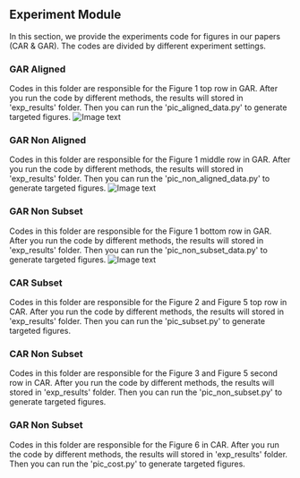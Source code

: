 ## Experiment Module

In this section, we provide the experiments code for figures in our papers (CAR & GAR). The codes are divided by different experiment settings.

### GAR Aligned
Codes in this folder are responsible for the Figure 1 top row in GAR. After you run the code by different methods, the results will stored in 'exp_results' folder. Then you can run the 'pic_aligned_data.py' to generate targeted figures.
![Image text](FidelityFusion/assets/figures/Exp_results/GAR_Aligned.png)

### GAR Non Aligned
Codes in this folder are responsible for the Figure 1 middle row in GAR. After you run the code by different methods, the results will stored in 'exp_results' folder. Then you can run the 'pic_non_aligned_data.py' to generate targeted figures.
![Image text](FidelityFusion/assets/figures/Exp_results/GAR_Non_Aligned.png)


### GAR Non Subset
Codes in this folder are responsible for the Figure 1 bottom row in GAR. After you run the code by different methods, the results will stored in 'exp_results' folder. Then you can run the 'pic_non_subset_data.py' to generate targeted figures.
![Image text](FidelityFusion/assets/figures/Exp_results/GAR_Non_Subset.png)

### CAR Subset
Codes in this folder are responsible for the Figure 2 and Figure 5 top row in CAR. After you run the code by different methods, the results will stored in 'exp_results' folder. Then you can run the 'pic_subset.py' to generate targeted figures.

### CAR Non Subset
Codes in this folder are responsible for the Figure 3 and Figure 5 second row in CAR. After you run the code by different methods, the results will stored in 'exp_results' folder. Then you can run the 'pic_non_subset.py' to generate targeted figures.

### GAR Non Subset
Codes in this folder are responsible for the Figure 6 in CAR. After you run the code by different methods, the results will stored in 'exp_results' folder. Then you can run the 'pic_cost.py' to generate targeted figures.